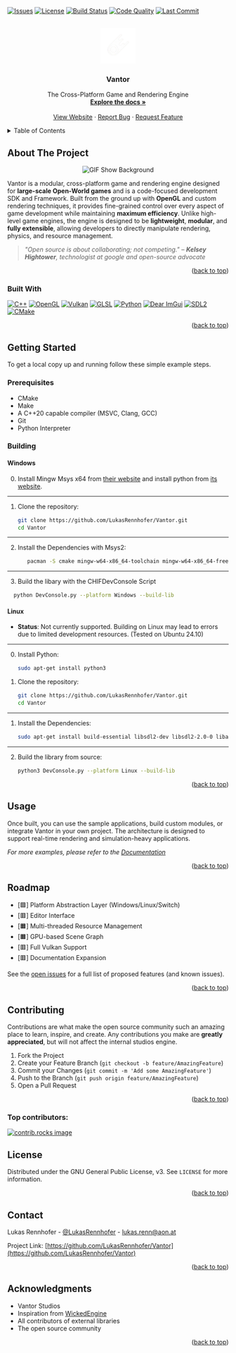 <a id="readme-top"></a>

<!-- Standard Project Badges -->
[![Issues](https://img.shields.io/github/issues/LukasRennhofer/Vantor.svg?style=for-the-badge)](https://github.com/LukasRennhofer/Vantor/issues)
[![License](https://img.shields.io/github/license/LukasRennhofer/Vantor.svg?style=for-the-badge)](https://github.com/LukasRennhofer/Vantor/blob/main/LICENSE)
[![Build Status](https://img.shields.io/github/actions/workflow/status/LukasRennhofer/Vantor/build.yml?branch=main&style=for-the-badge)](https://github.com/LukasRennhofer/Vantor/actions)
[![Code Quality](https://img.shields.io/codefactor/grade/github/LukasRennhofer/Vantor?style=for-the-badge)](https://www.codefactor.io/repository/github/LukasRennhofer/Vantor)
[![Last Commit](https://img.shields.io/github/last-commit/LukasRennhofer/Vantor?style=for-the-badge)](https://github.com/LukasRennhofer/Vantor/commits)

<!-- PROJECT LOGO -->
<br />
<div align="center">
  <a href="https://github.com/LukasRennhofer/Vantor">
    <img src="config/assets/VantorLogo_main_wbg.png" alt="Logo" width="80" height="80">
  </a>

<h3 align="center">Vantor</h3>

  <p align="center">
    The Cross-Platform Game and Rendering Engine
    <br />
    <a href="https://github.com/LukasRennhofer/Vantor"><strong>Explore the docs »</strong></a>
    <br />
    <br />
    <a href="https://vantor.netlify.app/">View Website</a>
    &middot;
    <a href="https://github.com/LukasRennhofer/Vantor/issues/new?labels=bug&template=bug-report---.md">Report Bug</a>
    &middot;
    <a href="https://github.com/LukasRennhofer/Vantor/issues/new?labels=enhancement&template=feature-request---.md">Request Feature</a>
  </p>
</div>

<!-- TABLE OF CONTENTS -->
<details>
  <summary>Table of Contents</summary>
  <ol>
    <li>
      <a href="#about-the-project">About The Project</a>
      <ul>
        <li><a href="#built-with">Built With</a></li>
      </ul>
    </li>
    <li>
      <a href="#getting-started">Getting Started</a>
      <ul>
        <li><a href="#prerequisites">Prerequisites</a></li>
        <li><a href="#installation">Installation</a></li>
      </ul>
    </li>
    <li><a href="#usage">Usage</a></li>
    <li><a href="#roadmap">Roadmap</a></li>
    <li><a href="#contributing">Contributing</a></li>
    <li><a href="#license">License</a></li>
    <li><a href="#contact">Contact</a></li>
    <li><a href="#acknowledgments">Acknowledgments</a></li>
  </ol>
</details>

<!-- ABOUT THE PROJECT -->
## About The Project

<p align="center">
<img src="https://raw.githubusercontent.com/LukasRennhofer/Vantor/refs/heads/main/config/assets/gif1.gif" alt="GIF Show Background" style="">
</p>

Vantor is a modular, cross-platform game and rendering engine designed for **large-scale Open-World games** and is a code-focused development SDK and Framework. Built from the ground up with **OpenGL** and custom rendering techniques, it provides fine-grained control over every aspect of game development while maintaining **maximum efficiency**. Unlike high-level game engines, the engine is designed to be **lightweight**, **modular**, and **fully extensible**, allowing developers to directly manipulate rendering, physics, and resource management.

> *"Open source is about collaborating; not competing." – **Kelsey Hightower**, technologist at google and open-source advocate*

<p align="right">(<a href="#readme-top">back to top</a>)</p>

### Built With

[![C++][C++-badge]][C++-url] [![OpenGL][OpenGL-badge]][OpenGL-url] [![Vulkan][Vulkan-badge]][Vulkan-url] [![GLSL][GLSL-badge]][GLSL-url] [![Python][Python-badge]][Python-url] [![Dear ImGui][ImGui-badge]][ImGui-url] [![SDL2][SDL2-badge]][SDL2-url] [![CMake][CMake-badge]][CMake-url]

<p align="right">(<a href="#readme-top">back to top</a>)</p>

<!-- GETTING STARTED -->
## Getting Started

To get a local copy up and running follow these simple example steps.

### Prerequisites

* CMake
* Make
* A C++20 capable compiler (MSVC, Clang, GCC)
* Git
* Python Interpreter

### Building

#### Windows

0. Install Mingw Msys x64 from [their website](https://www.msys2.org/) and install python from [its website](https://www.python.org/).

---

1. Clone the repository:

   ```bash
   git clone https://github.com/LukasRennhofer/Vantor.git
   cd Vantor
   ```

---

2. Install the Dependencies with Msys2:

   ```bash
      pacman -S cmake mingw-w64-x86_64-toolchain mingw-w64-x86_64-freeglut mingw-w64-x86_64-assimp -S mingw-w64-x86_64-sdl2
   ```

---

3. Build the libary with the CHIFDevConsole Script
  ```bash
    python DevConsole.py --platform Windows --build-lib
   ```

#### Linux

- **Status**: Not currently supported. Building on Linux may lead to errors due to limited development resources. (Tested on Ubuntu 24.10)

---

0. Install Python: 
   ```bash
   sudo apt-get install python3
   ```

0. Clone the repository:

   ```bash
   git clone https://github.com/LukasRennhofer/Vantor.git
   cd Vantor
   ```

---

1. Install the Dependencies:

   ```bash
   sudo apt-get install build-essential libsdl2-dev libsdl2-2.0-0 libassimp-dev cmake libglm-dev libglew-dev
   ```

---

2. Build the library from source:

   ```bash
   python3 DevConsole.py --platform Linux --build-lib
   ```

<p align="right">(<a href="#readme-top">back to top</a>)</p>

<!-- USAGE EXAMPLES -->
## Usage

Once built, you can use the sample applications, build custom modules, or integrate Vantor in your own project. The architecture is designed to support real-time rendering and simulation-heavy applications.

_For more examples, please refer to the [Documentation](https://vantor.netlify.app/)_

<p align="right">(<a href="#readme-top">back to top</a>)</p>

<!-- ROADMAP -->
## Roadmap

- [🟩] Platform Abstraction Layer (Windows/Linux/Switch)
- [🟥] Editor Interface
- [🟧] Multi-threaded Resource Management
- [🟧] GPU-based Scene Graph
- [🟥] Full Vulkan Support
- [🟥] Documentation Expansion

See the [open issues](https://github.com/LukasRennhofer/Vantor/issues) for a full list of proposed features (and known issues).

<p align="right">(<a href="#readme-top">back to top</a>)</p>

<!-- CONTRIBUTING -->
## Contributing

Contributions are what make the open source community such an amazing place to learn, inspire, and create. Any contributions you make are **greatly appreciated**, but will not affect the internal studios engine.

1. Fork the Project
2. Create your Feature Branch (`git checkout -b feature/AmazingFeature`)
3. Commit your Changes (`git commit -m 'Add some AmazingFeature'`)
4. Push to the Branch (`git push origin feature/AmazingFeature`)
5. Open a Pull Request

<p align="right">(<a href="#readme-top">back to top</a>)</p>

### Top contributors:

<a href="https://github.com/LukasRennhofer/Vantor/graphs/contributors">
  <img src="https://contrib.rocks/image?repo=LukasRennhofer/Vantor" alt="contrib.rocks image" />
</a>

<!-- LICENSE -->
## License

Distributed under the GNU General Public License, v3. See `LICENSE` for more information.

<p align="right">(<a href="#readme-top">back to top</a>)</p>

<!-- CONTACT -->
## Contact

Lukas Rennhofer - [@LukasRennhofer](https://twitter.com/LukasRennhofer) - lukas.renn@aon.at

Project Link: [https://github.com/LukasRennhofer/Vantor](https://github.com/LukasRennhofer/Vantor)

<p align="right">(<a href="#readme-top">back to top</a>)</p>

<!-- ACKNOWLEDGMENTS -->
## Acknowledgments

* Vantor Studios
* Inspiration from [WickedEngine](https://github.com/turanszkij/WickedEngine)
* All contributors of external libraries
* The open source community

<p align="right">(<a href="#readme-top">back to top</a>)</p>

<!-- MARKDOWN LINKS & IMAGES -->
[contributors-shield]: https://img.shields.io/github/contributors/LukasRennhofer/Vantor.svg?style=for-the-badge
[contributors-url]: https://github.com/LukasRennhofer/Vantor/graphs/contributors
[forks-shield]: https://img.shields.io/github/forks/LukasRennhofer/Vantor.svg?style=for-the-badge
[forks-url]: https://github.com/LukasRennhofer/Vantor/network/members
[stars-shield]: https://img.shields.io/github/stars/LukasRennhofer/Vantor.svg?style=for-the-badge
[stars-url]: https://github.com/LukasRennhofer/Vantor/stargazers
[issues-shield]: https://img.shields.io/github/issues/LukasRennhofer/Vantor.svg?style=for-the-badge
[issues-url]: https://github.com/LukasRennhofer/Vantor/issues
[license-shield]: https://img.shields.io/github/license/LukasRennhofer/Vantor.svg?style=for-the-badge
[license-url]: https://github.com/LukasRennhofer/Vantor/blob/master/LICENSE.txt
[linkedin-shield]: https://img.shields.io/badge/-LinkedIn-black.svg?style=for-the-badge&logo=linkedin&colorB=555
[linkedin-url]: https://linkedin.com/in/lukas-rennhofer
[C++-badge]: https://img.shields.io/badge/C%2B%2B-00599C?style=for-the-badge&logo=c%2B%2B&logoColor=white
[C++-url]: https://isocpp.org/
[OpenGL-badge]: https://img.shields.io/badge/OpenGL-5586A4?style=for-the-badge&logo=opengl&logoColor=white
[OpenGL-url]: https://www.opengl.org/
[Vulkan-badge]: https://img.shields.io/badge/Vulkan-AC162C?style=for-the-badge&logo=vulkan&logoColor=white
[Vulkan-url]: https://www.khronos.org/vulkan/
[GLSL-badge]: https://img.shields.io/badge/GLSL-FF6C00?style=for-the-badge&logo=opengl&logoColor=white
[GLSL-url]: https://www.khronos.org/opengl/wiki/OpenGL_Shading_Language
[Python-badge]: https://img.shields.io/badge/Python-3670A0?style=for-the-badge&logo=python&logoColor=white
[Python-url]: https://www.python.org/
[ImGui-badge]: https://img.shields.io/badge/ImGui-9C27B0?style=for-the-badge
[ImGui-url]: https://github.com/ocornut/imgui
[Raylib-badge]: https://img.shields.io/badge/Raylib-000000?style=for-the-badge
[Raylib-url]: https://www.raylib.com/
[SDL2-badge]: https://img.shields.io/badge/SDL2-FF6C00?style=for-the-badge
[SDL2-url]: https://www.libsdl.org/
[CMake-badge]: https://img.shields.io/badge/CMake-064F8C?style=for-the-badge&logo=cmake&logoColor=white
[CMake-url]: https://cmake.org/